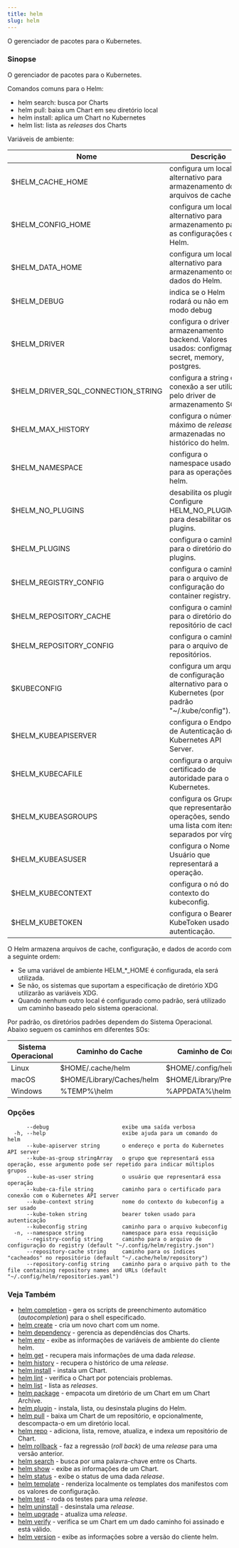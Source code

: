 ```yaml
---
title: helm
slug: helm
---
```

O gerenciador de pacotes para o Kubernetes.

### Sinopse

O gerenciador de pacotes para o Kubernetes.

Comandos comuns para o Helm:

- helm search:    busca por Charts
- helm pull:      baixa um Chart em seu diretório local
- helm install:   aplica um Chart no Kubernetes
- helm list:      lista as _releases_ dos Charts

Variáveis de ambiente:

| Nome                               | Descrição                                                                                                  |
|------------------------------------|------------------------------------------------------------------------------------------------------------|
| $HELM_CACHE_HOME                   | configura um local alternativo para armazenamento dos arquivos de cache.                                   |
| $HELM_CONFIG_HOME                  | configura um local alternativo para armazenamento para as configurações do Helm.                           |
| $HELM_DATA_HOME                    | configura um local alternativo para armazenamento os dados do Helm.                                        |
| $HELM_DEBUG                        | indica se o Helm rodará ou não em modo debug                                                               |
| $HELM_DRIVER                       | configura o driver de armazenamento backend. Valores usados: configmap, secret, memory, postgres.          |
| $HELM_DRIVER_SQL_CONNECTION_STRING | configura a string de conexão a ser utilizada pelo driver de armazenamento SQL.                            |
| $HELM_MAX_HISTORY                  | configura o número máximo de _releases_ armazenadas no histórico do helm.                                  |
| $HELM_NAMESPACE                    | configura o namespace usado para as operações do helm.                                                     |
| $HELM_NO_PLUGINS                   | desabilita os plugins. Configure HELM_NO_PLUGINS=1 para desabilitar os plugins.                            |
| $HELM_PLUGINS                      | configura o caminho para o diretório dos plugins.                                                          |
| $HELM_REGISTRY_CONFIG              | configura o caminho para o arquivo de configuração do container registry.                                  |
| $HELM_REPOSITORY_CACHE             | configura o caminho para o diretório do repositório de cache.                                              |
| $HELM_REPOSITORY_CONFIG            | configura o caminho para o arquivo de repositórios.                                                        |
| $KUBECONFIG                        | configura um arquivo de configuração alternativo para o Kubernetes (por padrão "~/.kube/config").          |
| $HELM_KUBEAPISERVER                | configura o Endpoint de Autenticação do Kubernetes API Server.                                             |
| $HELM_KUBECAFILE                   | configura o arquivo do certificado de autoridade para o Kubernetes.                                        |
| $HELM_KUBEASGROUPS                 | configura os Grupos que representarão as operações, sendo esta uma lista com itens separados por vírgula.  |
| $HELM_KUBEASUSER                   | configura o Nome de Usuário que representará a operação.                                                   |
| $HELM_KUBECONTEXT                  | configura o nó do contexto do kubeconfig.                                                                  |
| $HELM_KUBETOKEN                    | configura o Bearer KubeToken usado para autenticação.                                                      |

O Helm armazena arquivos de cache, configuração, e dados de acordo com a seguinte ordem:

- Se uma variável de ambiente HELM_*_HOME é configurada, ela será utilizada.
- Se não, os sistemas que suportam a especificação de diretório XDG utilizarão as variáveis XDG.
- Quando nenhum outro local é configurado como padrão, será utilizado um caminho baseado pelo sistema operacional.

Por padrão, os diretórios padrões dependem do Sistema Operacional. Abaixo seguem os caminhos em diferentes SOs:

| Sistema Operacional | Caminho do Cache                | Caminho de Configuração             | Caminho para os Dados               |
|---------------------|---------------------------------|-------------------------------------|-------------------------------------|
| Linux               | $HOME/.cache/helm               | $HOME/.config/helm                  | $HOME/.local/share/helm             |
| macOS               | $HOME/Library/Caches/helm       | $HOME/Library/Preferences/helm      | $HOME/Library/helm                  |
| Windows             | %TEMP%\helm                     | %APPDATA%\helm                      | %APPDATA%\helm                      |


### Opções

```
      --debug                       exibe uma saída verbosa
  -h, --help                        exibe ajuda para um comando do helm
      --kube-apiserver string       o endereço e porta do Kubernetes API server
      --kube-as-group stringArray   o grupo que representará essa operação, esse argumento pode ser repetido para indicar múltiplos grupos
      --kube-as-user string         o usuário que representará essa operação
      --kube-ca-file string         caminho para o certificado para conexão com o Kubernetes API server
      --kube-context string         nome do contexto do kubeconfig a ser usado
      --kube-token string           bearer token usado para autenticação
      --kubeconfig string           caminho para o arquivo kubeconfig
  -n, --namespace string            namespace para essa requisição
      --registry-config string      caminho para o arquivo de configuração do registry (default "~/.config/helm/registry.json")
      --repository-cache string     caminho para os índices "cacheados" no repositório (default "~/.cache/helm/repository")
      --repository-config string    caminho para o arquivo path to the file containing repository names and URLs (default "~/.config/helm/repositories.yaml")
```

### Veja Também
* [helm completion](/helm/helm_completion.md) - gera os scripts de preenchimento automático (_autocompletion_) para o shell especificado.
* [helm create](/helm/helm_create.md) - cria um novo chart com um nome.
* [helm dependency](/helm/helm_dependency.md) - gerencia as dependências dos Charts.
* [helm env](/helm/helm_env.md) - exibe as informações de variáveis de ambiente do cliente helm.
* [helm get](/helm/helm_get.md) - recupera mais informações de uma dada _release_.
* [helm history](/helm/helm_history.md) - recupera o histórico de uma _release_.
* [helm install](/helm/helm_install.md) - instala um Chart.
* [helm lint](/helm/helm_lint.md) - verifica o Chart por potenciais problemas.
* [helm list](/helm/helm_list.md) - lista as _releases_.
* [helm package](/helm/helm_package.md) - empacota um diretório de um Chart em um Chart Archive.
* [helm plugin](/helm/helm_plugin.md) - instala, lista, ou desinstala plugins do Helm.
* [helm pull](/helm/helm_pull.md) - baixa um Chart de um repositório, e opcionalmente, descompacta-o em um diretório local.
* [helm repo](/helm/helm_repo.md) - adiciona, lista, remove, atualiza, e indexa um repositório de Chart.
* [helm rollback](/helm/helm_rollback.md) - faz a regressão (_roll back_) de uma _release_ para uma versão anterior.
* [helm search](/helm/helm_search.md) - busca por uma palavra-chave entre os Charts.
* [helm show](/helm/helm_show.md) - exibe as informações de um Chart.
* [helm status](/helm/helm_status.md) - exibe o status de uma dada _release_.
* [helm template](/helm/helm_template.md) - renderiza localmente os templates dos manifestos com os valores de configuração.
* [helm test](/helm/helm_test.md) - roda os testes para uma _release_.
* [helm uninstall](/helm/helm_uninstall.md) - desinstala uma _release_.
* [helm upgrade](/helm/helm_upgrade.md) - atualiza uma _release_.
* [helm verify](/helm/helm_verify.md) - verifica se um Chart em um dado caminho foi assinado e está válido.
* [helm version](/helm/helm_version.md) - exibe as informações sobre a versão do cliente helm.